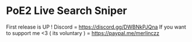 # PoE2 Live Search Sniper

First release is UP !
Discord = https://discord.gg/DWBNkPJQna
If you want to support me <3 ( its voluntary ) = https://paypal.me/merlinczz
